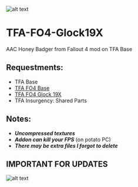 ![alt text](https://i.imgur.com/yadlKrc.png) 

# TFA-FO4-Glock19X
AAC Honey Badger from Fallout 4 mod on TFA Base

## Requestments:
* TFA Base
* [TFA FO4 Base](https://github.com/horjenger/TFA-FO4-Base)
* [TFA FO4 Glock 19X](https://github.com/horjenger/TFA-FO4-Glock19X)
* TFA Insurgency: Shared Parts

## Notes:
* ***Uncompressed textures***
* ***Addon can kill your FPS*** (on potato PC)
* ***There may be extra files I forgot to delete***

## IMPORTANT FOR UPDATES
![alt text](https://i.imgur.com/wBAscZ9.png) 

